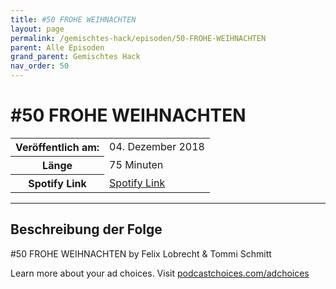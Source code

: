 ```yaml
---
title: #50 FROHE WEIHNACHTEN
layout: page
permalink: /gemischtes-hack/episoden/50-FROHE-WEIHNACHTEN
parent: Alle Episoden
grand_parent: Gemischtes Hack
nav_order: 50
---
```


# #50 FROHE WEIHNACHTEN
<table class="resp-table dcf-table dcf-table-responsive dcf-table-bordered dcf-table-striped dcf-w-100%">
                    <tbody>
                        <tr>
                            <th scope="row">Veröffentlich am:</th>
                            <td data-label="Veröffentlich am:">04. Dezember 2018</td>
                        </tr>
                        <tr>
                            <th scope="row">Länge </th>
                            <td data-label="Länge ">75 Minuten</td>
                        </tr><tr>
                                <th scope="row">Spotify Link</th>
                                <td data-label="Spotify Link"><a href="https://open.spotify.com/episode/5e2JtCyQwIGc6DkXEjzEbb">Spotify Link</a></td>
                            </tr></tbody>
                </table>

***

## Beschreibung der Folge

<div>
<p>#50 FROHE WEIHNACHTEN by Felix Lobrecht &amp; Tommi Schmitt</p><p> </p><p>Learn more about your ad choices. Visit <a href="https://podcastchoices.com/adchoices">podcastchoices.com/adchoices</a></p>  
</div>

